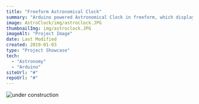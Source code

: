 ```yaml
---
title: "Freeform Astronomical Clock"
summary: "Arduino powered Astronomical Clock in freeform, which displays the lunar phase and Local Sidereal Time(LST) "
image: AstroClock/img/astroclock.JPG
thumbnailImg: img/astroclock.JPG
imageAlt: "Project Image"
date: Last Modified
created: 2019-01-03
type: "Project Showcase"
tech:
  - "Astronomy"
  - "Arduino"
siteUrl: "#"
repoUrl: "#"
---
```


![under construction](/images/construction.gif)